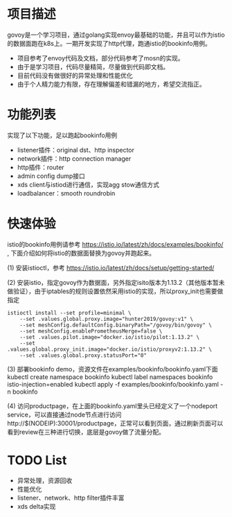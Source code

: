 # 项目描述
govoy是一个学习项目，通过golang实现envoy最基础的功能，并且可以作为istio的数据面跑在k8s上。一期开发实现了http代理，跑通istio的bookinfo用例。
- 项目参考了envoy代码及文档，部分代码参考了mosn的实现。
- 由于是学习项目，代码尽量精简，尽量做到代码即文档。
- 目前代码没有做很好的异常处理和性能优化
- 由于个人精力能力有限，存在理解偏差和错漏的地方，希望交流指正。

# 功能列表
实现了以下功能，足以跑起bookinfo用例
- listener插件：original dst、http inspector
- network插件：http connection manager
- http插件：router
- admin config dump接口
- xds client与istiod进行通信，实现agg stow通信方式
- loadbalancer：smooth roundrobin

# 快速体验
istio的bookinfo用例请参考 https://istio.io/latest/zh/docs/examples/bookinfo/ , 下面介绍如何将istio的数据面替换为govoy并跑起来。

(1) 安装istioctl，参考 https://istio.io/latest/zh/docs/setup/getting-started/

(2) 安装istio，指定govoy作为数据面，另外指定isito版本为1.13.2（其他版本暂未做验证），由于iptables的规则设置依然采用istio的实现，所以proxy_init也需要做指定
```
istioctl install --set profile=minimal \
    --set .values.global.proxy.image="hunter2019/govoy:v1" \
    --set meshConfig.defaultConfig.binaryPath="/govoy/bin/govoy" \
    --set meshConfig.enablePrometheusMerge=false \
    --set .values.pilot.image="docker.io/istio/pilot:1.13.2" \
    --set .values.global.proxy_init.image="docker.io/istio/proxyv2:1.13.2" \
    --set .values.global.proxy.statusPort="0"
```

(3) 部署bookinfo demo，资源文件在examples/bookinfo/bookinfo.yaml下面
kubectl create namespace bookinfo
kubectl label namespaces bookinfo istio-injection=enabled
kubectl apply -f examples/bookinfo/bookinfo.yaml -n bookinfo

(4) 访问productpage，在上面的bookinfo.yaml里头已经定义了一个nodeport service，可以直接通过node节点进行访问
http://$(NODEIP):30001/productpage，正常可以看到页面，通过刷新页面可以看到review在三种进行切换，底层是govoy做了流量分配。

# TODO List
- 异常处理，资源回收
- 性能优化
- listener、network、http filter插件丰富
- xds delta实现
